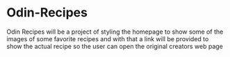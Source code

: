 # Odin-Recipes

Odin Recipes will be a project of styling the homepage to show some of the images of some favorite recipes and 
with that a link will be provided to show the actual recipe so the user can open the original creators web page 